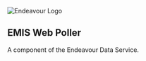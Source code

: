 ![Endeavour Logo](http://www.endeavourhealth.org/github/logo-text-left-cropped.png)

## EMIS Web Poller

A component of the Endeavour Data Service.
